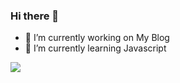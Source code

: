 ### Hi there 👋

<!--
**Shrimad-Bhagwat/Shrimad-Bhagwat** is a ✨ _special_ ✨ repository because its `README.md` (this file) appears on your GitHub profile.

Here are some ideas to get you started:
- 👯 I’m looking to collaborate on ...
- 🤔 I’m looking for help with ...
- 💬 Ask me about ...
- 📫 How to reach me: ...
- 😄 Pronouns: ...
- ⚡ Fun fact: ...
-->

- 🔭 I’m currently working on My Blog
- 🌱 I’m currently learning Javascript


<img align="center" src="https://github-readme-stats.vercel.app/api/<CARD_TYPE>/?username=<USERNAME>&theme=<THEME_NAME>" />
